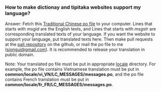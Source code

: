 ### How to make dictionay and tipitaka websites support my language?

Answer: Fetch this [Traditional Chinese po file](https://github.com/siongui/pali/blob/master/common/locale/zh_TW/LC_MESSAGES/messages.po) to your computer. Lines that starts with <em>msgid</em> are the English texts, and Lines that starts with <em>msgstr</em> are corresponding translated texts of your language. If you want the website to support your language, put translated texts here. Then make pull requests at the [pali repository](https://github.com/siongui/pali) on the github, or mail the po file to me (siongui@gmail.com). It is recommended to release your translation in public domain.

Note: Your translated po file must be put in appropriate [locale](http://www.roseindia.net/tutorials/I18N/locales-list.shtml) directory. For example, the po file contains Vietnamese translation must be put in <strong>common/locale/vi_VN/LC_MESSAGES/messages.po</strong>, and the po file contains French translation must be put in <strong>common/locale/fr_FR/LC_MESSAGES/messages.po</strong>.
